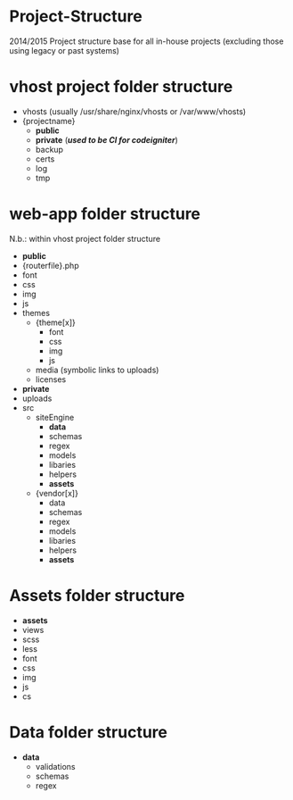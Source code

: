 Project-Structure
==================

2014/2015 Project structure base for all in-house projects (excluding those using legacy or past systems)

vhost project folder structure 
=============================== 

 * vhosts (usually /usr/share/nginx/vhosts or /var/www/vhosts)
  * {projectname}
    * **public** 
    * **private** (***used to be CI for codeigniter***)
    * backup 
    * certs 
    * log 
    * tmp 

web-app folder structure  
=========================
N.b.: within vhost project folder structure

 * **public** 
  * {routerfile}.php 
  * font 
  * css 
  * img 
  * js 
  * themes 
     * {theme[x]} 
         * font 
         * css 
         * img 
         * js 
    * media (symbolic links to uploads) 
    * licenses 
 * **private** 
  * uploads 
  * src 
     * siteEngine 
         * **data** 
         * schemas
         * regex 
         * models
         * libaries
         * helpers
         * **assets** 
     * {vendor[x]} 
         * data 
         * schemas
         * regex 
         * models
         * libaries
         * helpers
         * **assets** 

Assets folder structure
========================
 * **assets** 
  * views 
  * scss 
  * less  
  * font  
  * css  
  * img  
  * js  
  * cs 

Data folder structure
======================
 * **data** 
	 * validations
	 * schemas 
	 * regex 

 
